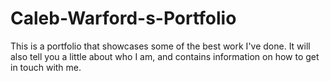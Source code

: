 # Caleb-Warford-s-Portfolio
This is a portfolio that showcases some of the best work I've done. It will also tell you a little about who I am, and contains information on how to get in touch with me.
